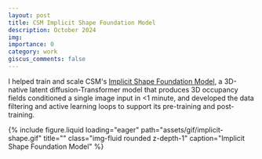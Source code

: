 ```yaml
---
layout: post
title: CSM Implicit Shape Foundation Model
description: October 2024
img:
importance: 0
category: work
giscus_comments: false
---
```


I helped train and scale CSM's [Implicit Shape Foundation Model](https://x.com/CSM_ai/status/1852131242075910503), a 3D-native latent diffusion-Transformer model that produces 3D occupancy fields conditioned a single image input in <1 minute, and developed the data filtering and active learning loops to support its pre-training and post-training.

<div class="row">
    <div class="col-sm mt-3 mt-md-0">
        {% include figure.liquid loading="eager" path="assets/gif/implicit-shape.gif" title="" class="img-fluid rounded z-depth-1" caption="Implicit Shape Foundation Model" %}
    </div>
</div>
